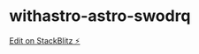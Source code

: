# withastro-astro-swodrq

[Edit on StackBlitz ⚡️](https://stackblitz.com/edit/withastro-astro-swodrq)
